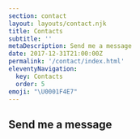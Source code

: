 ```yaml
---
section: contact
layout: layouts/contact.njk
title: Contacts
subtitle: ''
metaDescription: Send me a message
date: 2017-12-31T21:00:00Z
permalink: '/contact/index.html'
eleventyNavigation:
  key: Contacts
  order: 5
emoji: "\U0001F4E7"
---
```


## Send me a message
